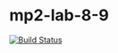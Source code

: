 # mp2-lab-8-9
[![Build Status](https://travis-ci.org/AmelieMedved/mp2-lab-8-9.svg?branch=mp2-lab-8-9)](https://travis-ci.org/AmelieMedved/mp2-lab-8-9)